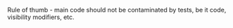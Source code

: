 Rule of thumb - main code should not be contaminated by tests, be it code, visibility modifiers, etc.
